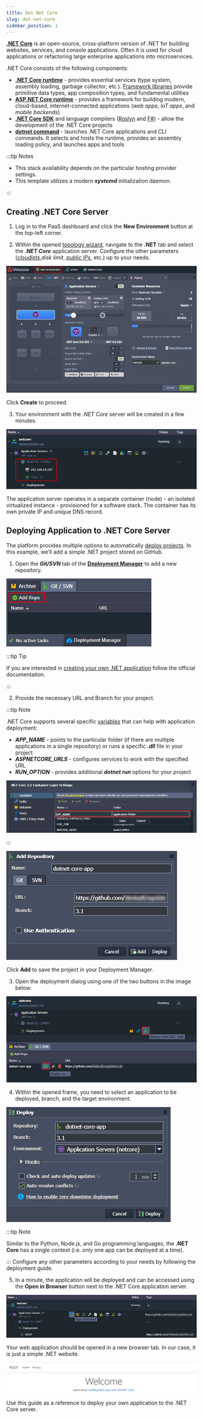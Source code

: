 ```yaml
---
title: Dot Net Core
slug: dot-net-core
sidebar_position: 1
---
```


<!-- ## .NET Core Application Server -->

**[.NET Core](https://learn.microsoft.com/en-us/dotnet/core/introduction)** is an open-source, cross-platform version of .NET for building websites, services, and console applications. Often it is used for cloud applications or refactoring large enterprise applications into microservices.

.NET Core consists of the following components:

- **[.NET Core runtime](https://github.com/dotnet/runtime/tree/main/src/coreclr)** - provides essential services (type system, assembly loading, garbage collector, etc.). [Framework libraries](https://github.com/dotnet/runtime/tree/main/src/libraries) provide primitive data types, app composition types, and fundamental utilities
- **[ASP.NET Core runtime](https://github.com/dotnet/aspnetcore)** - provides a framework for building modern, cloud-based, internet-connected applications (_web apps_, _IoT apps_, and _mobile backends_)
- **[.NET Core SDK](https://github.com/dotnet/sdk)** and language compilers ([Roslyn](https://github.com/dotnet/roslyn) and [F#](https://github.com/dotnet/fsharp)) - allow the development of the .NET Core projects
- **[dotnet command](https://learn.microsoft.com/en-us/dotnet/core/tools/dotnet)** - launches .NET Core applications and CLI commands. It selects and hosts the runtime, provides an assembly loading policy, and launches apps and tools

:::tip Notes

- This stack availability depends on the particular hosting provider settings.
- This template utilizes a modern **_systemd_** initialization daemon.

:::

## Creating .NET Core Server

1. Log in to the PaaS dashboard and click the **New Environment** button at the top-left corner.

2. Within the opened [topology wizard](/environment-management/setting-up-environment), navigate to the **.NET** tab and select the **_.NET Core_** application server. Configure the other parameters (_[cloudlets](/platform-overview/cloudlet)_,_disk limit_, _[public IPs](/application-setting/external-access-to-applications/public-ip/)_, etc.) up to your needs.

<div style={{
    display:'flex',
    justifyContent: 'center',
    margin: '0 0 1rem 0'
}}>

![Locale Dropdown](./img/DotNETCore/01-dotnet-core-topology-wizard.png)

</div>

Click **Create** to proceed.

3. Your environment with the _.NET Core_ server will be created in a few minutes.

<div style={{
    display:'flex',
    justifyContent: 'center',
    margin: '0 0 1rem 0'
}}>

![Locale Dropdown](./img/DotNETCore/02-dotnet-core-application-server-created.png)

</div>

The application server operates in a separate container (node) - an isolated virtualized instance - provisioned for a software stack. The container has its own private IP and unique DNS record.

## Deploying Application to .NET Core Server

The platform provides multiple options to automatically [deploy projects](/deployment/deployment-guide). In this example, we’ll add a simple .NET project stored on GitHub.

1. Open the **_Git/SVN_** tab of the **[Deployment Manager](/deployment/deployment-manager#git--svn-projects)** to add a new repository.

<div style={{
    display:'flex',
    justifyContent: 'center',
    margin: '0 0 1rem 0'
}}>

![Locale Dropdown](./img/DotNETCore/03-deployment-manager-add-repository.png)

</div>

:::tip Tip

If you are interested in [creating your own .NET application](https://learn.microsoft.com/en-us/aspnet/core/tutorials/razor-pages/razor-pages-start?view=aspnetcore-7.0&tabs=visual-studio) follow the official documentation.

:::

2. Provide the necessary URL and Branch for your project.

:::tip Note

.NET Core supports several specific [variables](/container/container-configuration/variables) that can help with application deployment:

- **_APP_NAME_** - points to the particular folder (if there are multiple applications in a single repository) or runs a specific **_.dll_** file in your project
- **_ASPNETCORE_URLS_** - configures services to work with the specified URL
- **_RUN_OPTION_** - provides additional **_dotnet run_** options for your project

<div style={{
    display:'flex',
    justifyContent: 'center',
    margin: '0 0 1rem 0'
}}>

![Locale Dropdown](./img/DotNETCore/04-dotnet-core-app-name-variable.png)

</div>

:::

<div style={{
    display:'flex',
    justifyContent: 'center',
    margin: '0 0 1rem 0'
}}>

![Locale Dropdown](./img/DotNETCore/05-add-dotnet-core-application.png)

</div>

Click **Add** to save the project in your Deployment Manager.

3. Open the deployment dialog using one of the two buttons in the image below:

<div style={{
    display:'flex',
    justifyContent: 'center',
    margin: '0 0 1rem 0'
}}>

![Locale Dropdown](./img/DotNETCore/06-deploy-from-git.png)

</div>

4. Within the opened frame, you need to select an application to be deployed, branch, and the target environment.

<div style={{
    display:'flex',
    justifyContent: 'center',
    margin: '0 0 1rem 0'
}}>

![Locale Dropdown](./img/DotNETCore/07-deploy-dotnet-core-application.png)

</div>

:::tip Note

Similar to the Python, Node.js, and Go programming languages, the **.NET Core** has a single context (i.e. only one app can be deployed at a time).

:::
Configure any other parameters according to your needs by following the deployment guide.

5. In a minute, the application will be deployed and can be accessed using the **Open in Browser** button next to the .NET Core application server.

<div style={{
    display:'flex',
    justifyContent: 'center',
    margin: '0 0 1rem 0'
}}>

![Locale Dropdown](./img/DotNETCore/08-open-dotnet-core-in-browser.png)

</div>

Your web application should be opened in a new browser tab. In our case, it is just a simple .NET website.

<div style={{
    display:'flex',
    justifyContent: 'center',
    margin: '0 0 1rem 0'
}}>

![Locale Dropdown](./img/DotNETCore/09-dotnet-core-web-application.png)

</div>

Use this guide as a reference to deploy your own application to the .NET Core server.
